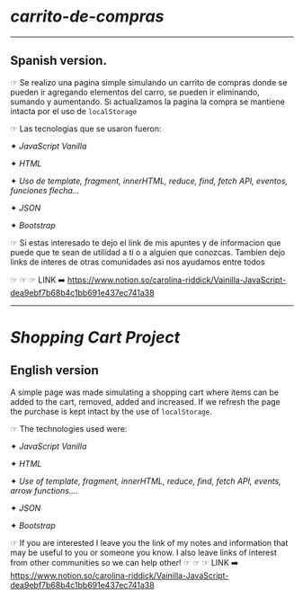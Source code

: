 # ***carrito-de-compras***
---
## Spanish version.

☞ Se realizo una pagina simple simulando un carrito de compras donde se pueden ir agregando elementos del carro, se pueden ir eliminando, sumando y aumentando.
Si actualizamos la pagina la compra se mantiene intacta por el uso de `localStorage`

☞  Las tecnologias que se usaron fueron:

✦ *JavaScript Vanilla*

✦ *HTML*

✦ *Uso de template, fragment, innerHTML, reduce, find, fetch API, eventos, funciones flecha...*

✦ *JSON*

✦ *Bootstrap*


☞ Si estas interesado te dejo el link de mis apuntes y de informacion que puede que te sean de utilidad a ti o a alguien que conozcas. Tambien dejo links de interes de otras comunidades asi nos ayudamos entre todos

☞ ☞ ☞  LINK ➡️ https://www.notion.so/carolina-riddick/Vainilla-JavaScript-dea9ebf7b68b4c1bb691e437ec741a38

---
# ***Shopping Cart Project***

## English version 

A simple page was made simulating a shopping cart where items can be added to the cart, removed, added and increased.
If we refresh the page the purchase is kept intact by the use of `localStorage`.

☞ The technologies used were:

✦ *JavaScript Vanilla*

✦ *HTML*

✦ *Use of template, fragment, innerHTML, reduce, find, fetch API, events, arrow functions....*

✦ *JSON*

✦ *Bootstrap*


☞ If you are interested I leave you the link of my notes and information that may be useful to you or someone you know. I also leave links of interest from other communities so we can help other!
☞ ☞ ☞ LINK ➡️ https://www.notion.so/carolina-riddick/Vainilla-JavaScript-dea9ebf7b68b4c1bb691e437ec741a38
